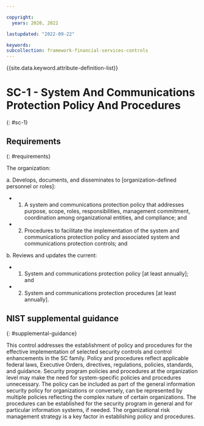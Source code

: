 ```yaml
---

copyright:
  years: 2020, 2022

lastupdated: "2022-09-22"

keywords: 
subcollection: framework-financial-services-controls
---
```


{{site.data.keyword.attribute-definition-list}}

# SC-1 - System And Communications Protection Policy And Procedures
{: #sc-1}

## Requirements
{: #requirements}

The organization:

a. Develops, documents, and disseminates to [organization-defined personnel or roles]:

- 1. A system and communications protection policy that addresses purpose, scope, roles, responsibilities, management commitment, coordination among organizational entities, and compliance; and
- 2. Procedures to facilitate the implementation of the system and communications protection policy and associated system and communications protection controls; and

b. Reviews and updates the current:

- 1. System and communications protection policy [at least annually]; and
- 2. System and communications protection procedures [at least annually].

## NIST supplemental guidance
{: #supplemental-guidance}

This control addresses the establishment of policy and procedures for the effective implementation of selected security controls and control enhancements in the SC family. Policy and procedures reflect applicable federal laws, Executive Orders, directives, regulations, policies, standards, and guidance. Security program policies and procedures at the organization level may make the need for system-specific policies and procedures unnecessary. The policy can be included as part of the general information security policy for organizations or conversely, can be represented by multiple policies reflecting the complex nature of certain organizations. The procedures can be established for the security program in general and for particular information systems, if needed. The organizational risk management strategy is a key factor in establishing policy and procedures.

